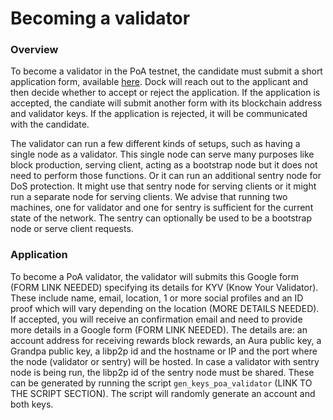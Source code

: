# Becoming a validator

### Overview

To become a validator in the PoA testnet, the candidate must submit a short application form, available [here](https://accounts.google.com/ServiceLogin?service=wise&passive=1209600&continue=https://docs.google.com/forms/d/e/1FAIpQLSc_jjdscJCF9l8hyYnsIa45_EDQ22zk9jiVQiTZI7THb8ozWw/viewform?pli%3D1&followup=https://docs.google.com/forms/d/e/1FAIpQLSc_jjdscJCF9l8hyYnsIa45_EDQ22zk9jiVQiTZI7THb8ozWw/viewform?pli%3D1&ltmpl=forms). Dock will reach out to the applicant and then decide whether to accept or reject the application. If the application is accepted, the candiate will submit another form with its blockchain address and validator keys. If the application is rejected, it will be communicated with the candidate. 

The validator can run a few different kinds of setups, such as having a single node as a validator. This single node can serve many purposes like block production, serving client, acting as a bootstrap node but it does not need to perform those functions. Or it can run an additional sentry node for DoS protection. It might use that sentry node for serving clients or it might run a separate node for serving clients. We advise that running two machines, one for validator and one for sentry is sufficient for the current state of the network. The sentry can optionally be used to be a bootstrap node or serve client requests.

### Application

To become a PoA validator, the validator will submits this Google form \(FORM LINK NEEDED\) specifying its details for KYV \(Know Your Validator\). These include name, email, location, 1 or more social profiles and an ID proof which will vary depending on the location \(MORE DETAILS NEEDED\). If accepted, you will receive an confirmation email and need to provide more details in a Google form \(FORM LINK NEEDED\). The details are: an account address for receiving rewards block rewards, an Aura public key, a Grandpa public key, a libp2p id and the hostname or IP and the port where the node \(validator or sentry\) will be hosted. In case a validator with sentry node is being run, the libp2p id of the sentry node must be shared. These can be generated by running the script `gen_keys_poa_validator` \(LINK TO THE SCRIPT SECTION\). The script will randomly generate an account and both keys.

